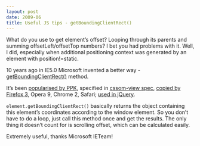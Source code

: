 ```yaml
---
layout: post
date: 2009-06
title: Useful JS tips - getBoundingClientRect()
---
```


What do you use to get element’s offset? Looping through its parents and summing offsetLeft/offsetTop numbers? I bet you had problems with it. Well, I did, especially when additional positioning context was generated by an element with position!=static.

10 years ago in IE5.0 Microsoft invented a better way - <a href="http://msdn.microsoft.com/en-us/library/ms536433(VS.85).aspx">getBoundingClientRect()</a> method.

It’s been <a href="http://www.quirksmode.org/blog/archives/2008/02/the_cssom_view.html">popularised by PPK</a>, specified in <a href="http://www.w3.org/TR/cssom-view/#the-getclientrects">cssom-view spec</a>, <a href="https://developer.mozilla.org/En/DOM/Element.getBoundingClientRect">copied by Firefox 3</a>, Opera 9, Chrome 2, Safari; <a href="http://ejohn.org/blog/getboundingclientrect-is-awesome/">used in jQuery</a>.

`element.getBoundingClientRect()` basically returns the object containing this element’s coordinates according to the window element. So you don’t have to do a loop, just call this method once and get the results. The only thing it doesn’t count for is scrolling offset, which can be calculated easily.

Extremely useful, thanks Microsoft IETeam!